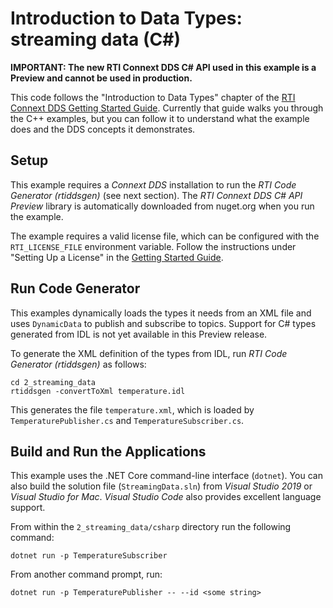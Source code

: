 # Introduction to Data Types: streaming data (C#)

**IMPORTANT: The new RTI Connext DDS C# API used in this example is a Preview
and cannot be used in production.**

This code follows the "Introduction to Data Types" chapter of the
[RTI Connext DDS Getting Started Guide](https://community.rti.com/static/documentation/connext-dds/6.0.1/doc/manuals/connext_dds/getting_started/index.html).
Currently that guide walks you through the C++ examples, but you can follow it to
understand what the example does and the DDS concepts it demonstrates.

## Setup
This example requires a *Connext DDS* installation to run the *RTI Code Generator (rtiddsgen)* (see next section). The *RTI Connext DDS C# API Preview* library is
automatically downloaded from nuget.org when you run the example.

The example requires a valid license file, which can be configured with
the `RTI_LICENSE_FILE` environment variable. Follow the instructions under
"Setting Up a License" in the [Getting Started Guide](https://community.rti.com/static/documentation/connext-dds/6.0.1/doc/manuals/connext_dds/getting_started/index.html).

## Run Code Generator
This examples dynamically loads the types it needs from an XML file and uses
`DynamicData` to publish and subscribe to topics. Support for C# types generated
from IDL is not yet available in this Preview release.

To generate the XML definition of the types from IDL, run
*RTI Code Generator (rtiddsgen)* as follows:

```
cd 2_streaming_data
rtiddsgen -convertToXml temperature.idl
```

This generates the file `temperature.xml`, which is loaded by `TemperaturePublisher.cs`
and `TemperatureSubscriber.cs`.

## Build and Run the Applications

This example uses the .NET Core command-line interface (`dotnet`). You can also
build the solution file (`StreamingData.sln`) from *Visual Studio 2019* or
*Visual Studio for Mac*. *Visual Studio Code* also provides excellent language
support.

From within the `2_streaming_data/csharp` directory run the following command:

```
dotnet run -p TemperatureSubscriber
```

From another command prompt, run:

```
dotnet run -p TemperaturePublisher -- --id <some string>
```
